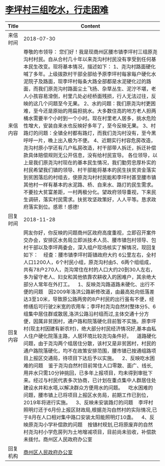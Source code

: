 # [李坪村三组吃水，行走困难](http://www.shangluo.gov.cn/zmhd/ldxxxx.jsp?urltype=leadermail.LeaderMailContentUrl&wbtreeid=1112&leadermailid=4842)

| Title |                                                                                                                                                                                                                                                                                                                                                                                                                      Content                                                                                                                                                                                                                                                                                                                                                                                                                      |
|:-----:|---------------------------------------------------------------------------------------------------------------------------------------------------------------------------------------------------------------------------------------------------------------------------------------------------------------------------------------------------------------------------------------------------------------------------------------------------------------------------------------------------------------------------------------------------------------------------------------------------------------------------------------------------------------------------------------------------------------------------------------------------------------------------------------------------------------------------------------------------|
| 来信时间  | 2018-07-30                                                                                                                                                                                                                                                                                                                                                                                                                                                                                                                                                                                                                                                                                                                                                                                                                                        |
| 来信内容  | 尊敬的市领导： 您们好！我是现商州区腰市镇李坪村三组原尧沟村村民。自从合村几十年以来尧沟村村民没有享受到任何基本民生改变。现将基本情况，描述如下： 1、尧沟村路面硬化喊了多年。上级拨款村干部全部给予原李坪村每家每户硬化水泥院子及路面，现李坪村每条大路全部都是水泥硬化过的路面，而我们原尧沟村路面尘土飞扬、杂草丛生、泥泞不堪，老人小孩容易滑倒，村里几处必经桥面残损，行人无法过往，反映的这几个问题至今无果。 2、水的问题：我们原尧沟村更困难，至今还是原始的用扁担挑水。大多数住高的地方老人担两桶水需要半个小时到一个小时。现在村里老人居多，挑水危险性增大，安装自来水也反映好多年了，至今反映无果。 3、村路灯的问题：全镇全村都有路灯，而我们尧沟村没有，至今黑呼呼一片，晚上出入极为不便。 4、近期实行村容危房改造，尧沟村原小学还有几户私房改造，村干部带人拆迁，拆迁补偿款具体赔偿规则无公开信息，没有给村民宣导。 各位领导，以上是我们原尧沟村现在的基本民生情况，我们勤劳忠厚朴实的村民希望我们镇的领导、村干部能将基本的民生扶贫资金落实到贫困落后的村组去，使原尧沟村村民能和李坪村甚至腰市镇其他村一样有基本的水泥路、桥、自来水、路灯的民生需求。不要拉大贫富差距，一村两极分化。望政府领导重视，下来民生调研，落实村民需求。扶贫攻坚政策好，人人平等。恳求政府落实到位。感恩！感德!                                                                                                                                                                                                                                          |
| 回复时间  | 2018-11-28                                                                                                                                                                                                                                                                                                                                                                                                                                                                                                                                                                                                                                                                                                                                                                                                                                        |
| 回复内容  | 网友你好，你反映的问题商州区政府高度重视，立即召开案件交办会，安排区水务局立即派技术人员、腰市镇包村领导、包村干部以及李坪两委会，深入组户现场核实了解情况，现回复如下：    经查：腰市镇李坪村距镇政府大约 6公里左右，全村人口1200人，6个村民小组，原尧沟村由5、6两个组组成，共有78户270人，尧沟常住在村的人口大约20到30人左右，多为留守老人、妇女和其他依靠农耕收入的困难户，其余绝大部分人常年在外打工。    1、反映尧沟路道路未硬化、出行不便的问题    因2009年洛洪公路新修改道，由最高处向低落差达3至10米，导致原公路两旁的8户村民的出行虽有不便，经修缮后可行驶2米宽的农用车；李坪村尧沟自然村整体分5、6组集中居住群或散居,洛洪公路沿村组而过,主体交通十分方便，因属非贫困村，通户路和院落硬化目前暂不实施。原李坪村(现主村因建有新农村)，绝大部分村民经济情况好,基本由私人住户硬化院落主路，人居环境比较尧沟条件好。    道路硬化问题，由于尧沟两个组居住分散，该村又是非贫困村，村民的通户路院落硬化，均不在政策安排范围，腰市镇已按通组路项目上报区交通局，待项目下达后予以实施。    2、反映吃水困难的问题    鉴于尧沟自然村目前常住人口零散、面广、线长,用井水只需10分钟挑回，已多年上报项目，均未得到审批下来。经过与村民代表多次协商，已计划在重点集中人群居住处建设水井和水塔,以解决群众方便用水的问题。    吃水困难的问题，腰市镇上已将项目上报区水务局，前期工作已到位，2019年将进行实施。    3、反映未安装路灯的问题    李坪村照明灯还于6月份上报区财政局,根据尧沟自然村的实际情况,已于8月在人口相对集中路口安装太阳能照明灯10盏。    4、反映原尧沟小学补偿款的问题    按镇村规划,已将原废弃的自然村尧沟村小学危房列为土地增减项目，目前尚未验收，补偿款未拨付。商州区人民政府办公室 |
| 回复机构  | [商州区人民政府办公室](../../category/agencies/商州区人民政府办公室.md)                                                                                                                                                                                                                                                                                                                                                                                                                                                                                                                                                                                                                                                                                                                                                                                               |
